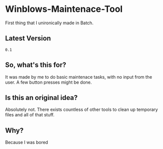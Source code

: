 # Winblows-Maintenace-Tool
First thing that I unironically made in Batch.
## Latest Version
```
0.1 
```
## So, what's this for?
It was made by me to do basic maintenace tasks, with no input from the user. A few button presses might be done. 
## Is this an original idea?
Absolutely not. There exists countless of other tools to clean up temporary files and all of that stuff.
## Why?
Because I was bored
